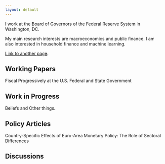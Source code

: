 ```yaml
---
layout: default
---
```


I work at the Board of Governors of the Federal Reserve System in Washington, DC.

My main research interests are macroeconomics and public finance. I am also interested in household finance and machine learning.

[Link to another page](./another-page.html).


## Working Papers

Fiscal Progressively at the U.S. Federal and State Government


## Work in Progress

Beliefs and Other things.

## Policy Articles

Country-Specific Effects of Euro-Area Monetary Policy: The Role of Sectoral Differences

## Discussions
